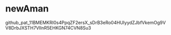# newAman

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


